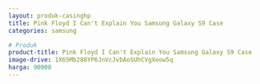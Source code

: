 ```yaml
---
layout: produk-casinghp
title: Pink Floyd I Can't Explain You Samsung Galaxy S9 Case
categories: samsung

# Produk
product-title: Pink Floyd I Can't Explain You Samsung Galaxy S9 Case
image-drive: 1X65Mb288YP6JnVcJvbAoSUhCVgXeow5q
harga: 90000
---
```

